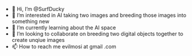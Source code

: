 - 👋 Hi, I’m @SurfDucky
- 👀 I’m interested in AI taking two images and breeding those images into something new
- 🌱 I’m currently learning about the AI space
- 💞️ I’m looking to collaborate on breeding two digital objects together to create unqiue images
- 📫 How to reach me evilmosi at gmail .com

<!---
SurfDucky/SurfDucky is a ✨ special ✨ repository because its `README.md` (this file) appears on your GitHub profile.
You can click the Preview link to take a look at your changes.
--->
